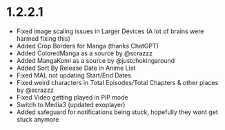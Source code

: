 # 1.2.2.1

- Fixed image scaling issues in Larger Devices (A lot of brains were harmed fixing this)
- Added Crop Borders for Manga (thanks ChatGPT)
- Added ColoredManga as a source by @scrazzz
- Added MangaKomi as a source by @justchokingaround
- Added Sort By Release Date in Anime List
- Fixed MAL not updating Start/End Dates
- Fixed weird characters in Total Episodes/Total Chapters & other places by @scrazzz
- Fixed Video getting played in PiP mode
- Switch to Media3 (updated exoplayer)
- Added safeguard for notifications being stuck, hopefully they wont get stuck anymore